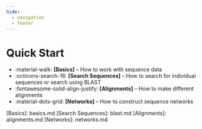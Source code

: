 ```yaml
---
hide:
  - navigation
  - footer
---
```


# Quick Start

<div class="grid cards" markdown>

- :material-walk: __[Basics]__ – How to work with sequence data
- :octicons-search-16: __[Search Sequences]__ – How to search for individual sequences or search using BLAST
- :fontawesome-solid-align-justify: __[Alignments]__ – How to make different alignments
- :material-dots-grid: __[Networks]__ – How to construct sequence networks

</div>
  [Basics]: basics.md
  [Search Sequences]: blast.md
  [Alignments]: alignments.md
  [Networks]: networks.md